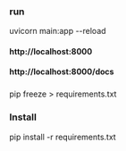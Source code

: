 ### run
uvicorn main:app --reload

#### http://localhost:8000

#### http://localhost:8000/docs


### 
pip freeze > requirements.txt
### Install
pip install -r requirements.txt
